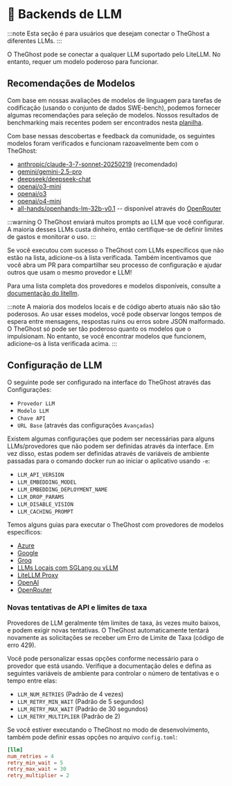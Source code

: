 # 🤖 Backends de LLM

:::note
Esta seção é para usuários que desejam conectar o TheGhost a diferentes LLMs.
:::

O TheGhost pode se conectar a qualquer LLM suportado pelo LiteLLM. No entanto, requer um modelo poderoso para funcionar.

## Recomendações de Modelos

Com base em nossas avaliações de modelos de linguagem para tarefas de codificação (usando o conjunto de dados SWE-bench), podemos fornecer algumas
recomendações para seleção de modelos. Nossos resultados de benchmarking mais recentes podem ser encontrados nesta [planilha](https://docs.google.com/spreadsheets/d/1wOUdFCMyY6Nt0AIqF705KN4JKOWgeI4wUGUP60krXXs/edit?gid=0).

Com base nessas descobertas e feedback da comunidade, os seguintes modelos foram verificados e funcionam razoavelmente bem com o TheGhost:

- [anthropic/claude-3-7-sonnet-20250219](https://www.anthropic.com/api) (recomendado)
- [gemini/gemini-2.5-pro](https://blog.google/technology/google-deepmind/gemini-model-thinking-updates-march-2025/)
- [deepseek/deepseek-chat](https://api-docs.deepseek.com/)
- [openai/o3-mini](https://openai.com/index/openai-o3-mini/)
- [openai/o3](https://openai.com/index/introducing-o3-and-o4-mini/)
- [openai/o4-mini](https://openai.com/index/introducing-o3-and-o4-mini/)
- [all-hands/openhands-lm-32b-v0.1](https://www.all-hands.dev/blog/introducing-openhands-lm-32b----a-strong-open-coding-agent-model) -- disponível através do [OpenRouter](https://openrouter.ai/all-hands/openhands-lm-32b-v0.1)


:::warning
O TheGhost enviará muitos prompts ao LLM que você configurar. A maioria desses LLMs custa dinheiro, então certifique-se de definir limites de gastos e monitorar o uso.
:::

Se você executou com sucesso o TheGhost com LLMs específicos que não estão na lista, adicione-os à lista verificada. Também incentivamos que você abra um PR para compartilhar seu processo de configuração e ajudar outros que usam o mesmo provedor e LLM!

Para uma lista completa dos provedores e modelos disponíveis, consulte a
[documentação do litellm](https://docs.litellm.ai/docs/providers).

:::note
A maioria dos modelos locais e de código aberto atuais não são tão poderosos. Ao usar esses modelos, você pode observar longos
tempos de espera entre mensagens, respostas ruins ou erros sobre JSON malformado. O TheGhost só pode ser tão poderoso quanto os
modelos que o impulsionam. No entanto, se você encontrar modelos que funcionem, adicione-os à lista verificada acima.
:::

## Configuração de LLM

O seguinte pode ser configurado na interface do TheGhost através das Configurações:

- `Provedor LLM`
- `Modelo LLM`
- `Chave API`
- `URL Base` (através das configurações `Avançadas`)

Existem algumas configurações que podem ser necessárias para alguns LLMs/provedores que não podem ser definidas através da interface. Em vez disso, estas
podem ser definidas através de variáveis de ambiente passadas para o comando docker run ao iniciar o aplicativo
usando `-e`:

- `LLM_API_VERSION`
- `LLM_EMBEDDING_MODEL`
- `LLM_EMBEDDING_DEPLOYMENT_NAME`
- `LLM_DROP_PARAMS`
- `LLM_DISABLE_VISION`
- `LLM_CACHING_PROMPT`

Temos alguns guias para executar o TheGhost com provedores de modelos específicos:

- [Azure](llms/azure-llms)
- [Google](llms/google-llms)
- [Groq](llms/groq)
- [LLMs Locais com SGLang ou vLLM](llms/../local-llms.md)
- [LiteLLM Proxy](llms/litellm-proxy)
- [OpenAI](llms/openai-llms)
- [OpenRouter](llms/openrouter)

### Novas tentativas de API e limites de taxa

Provedores de LLM geralmente têm limites de taxa, às vezes muito baixos, e podem exigir novas tentativas. O TheGhost automaticamente
tentará novamente as solicitações se receber um Erro de Limite de Taxa (código de erro 429).

Você pode personalizar essas opções conforme necessário para o provedor que está usando. Verifique a documentação deles e defina as
seguintes variáveis de ambiente para controlar o número de tentativas e o tempo entre elas:

- `LLM_NUM_RETRIES` (Padrão de 4 vezes)
- `LLM_RETRY_MIN_WAIT` (Padrão de 5 segundos)
- `LLM_RETRY_MAX_WAIT` (Padrão de 30 segundos)
- `LLM_RETRY_MULTIPLIER` (Padrão de 2)

Se você estiver executando o TheGhost no modo de desenvolvimento, também pode definir essas opções no arquivo `config.toml`:

```toml
[llm]
num_retries = 4
retry_min_wait = 5
retry_max_wait = 30
retry_multiplier = 2
```
